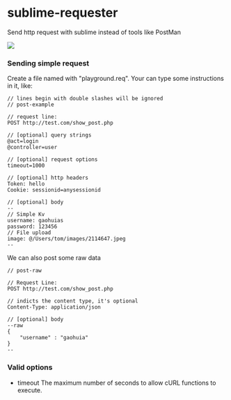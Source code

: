 # sublime-requester
Send http request with sublime instead of tools like PostMan

<img src="https://raw.githubusercontent.com/gaohuia/sublime-requester/master/gifs/post.gif" />

### Sending simple request

Create a file named with "playground.req". Your can type some instructions in it, like:

```
// lines begin with double slashes will be ignored
// post-example

// request line:
POST http://test.com/show_post.php

// [optional] query strings
@act=login
@controller=user

// [optional] request options
timeout=1000

// [optional] http headers
Token: hello
Cookie: sessionid=anysessionid

// [optional] body
--
// Simple Kv
username: gaohuias
password: 123456
// File upload
image: @/Users/tom/images/2114647.jpeg
--
```

We can also post some raw data

```
// post-raw

// Request Line:
POST http://test.com/show_post.php

// indicts the content type, it's optional
Content-Type: application/json

// [optional] body
--raw
{
	"username" : "gaohuia"
}
--
```


### Valid options

* timeout The maximum number of seconds to allow cURL functions to execute.

